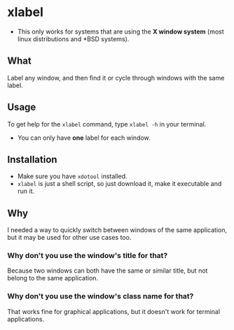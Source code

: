 # xlabel
* This only works for systems that are using the **X window system** (most linux distributions and *BSD systems).
## What
Label any window, and then find it or cycle through windows with the same label.

## Usage
To get help for the ``xlabel`` command, type ``xlabel -h`` in your terminal.

* You can only have **one** label for each window.


## Installation
* Make sure you have ``xdotool`` installed.
* ``xlabel`` is just a shell script, so just download it, make it executable and run it.

## Why
I needed a way to quickly switch between windows of the same application, but it may be used for other use cases too.

### Why don't you use the window's title for that?
Because two windows can both have the same or similar title, but not belong to the same application.

### Why don't you use the window's class name for that?
That works fine for graphical applications, but it doesn't work for terminal applications.
